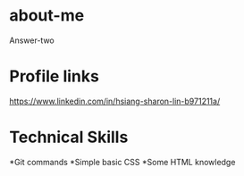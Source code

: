 # about-me
Answer-two
# Profile links
https://www.linkedin.com/in/hsiang-sharon-lin-b971211a/

# Technical Skills
*Git commands
*Simple basic CSS
*Some HTML knowledge

